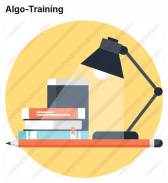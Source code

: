 # Algo-Training

![studyimg](https://github.com/dragonzurfer/Algo-Training/blob/master/media/study.png)